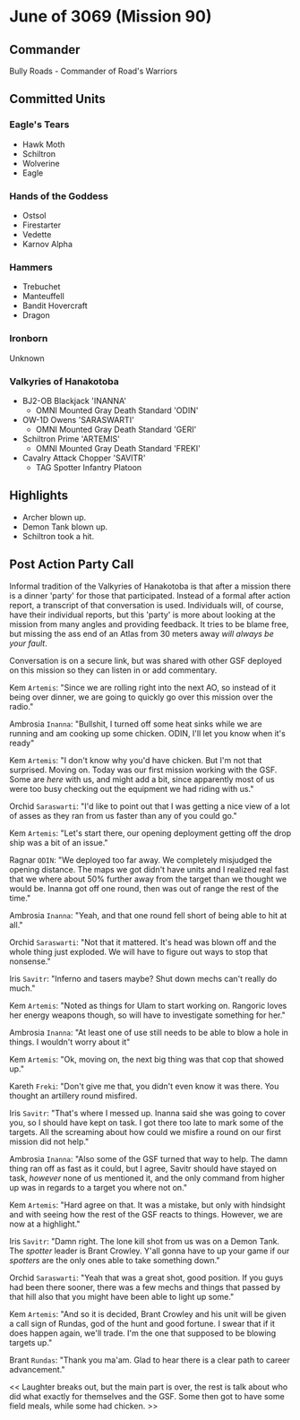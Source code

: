 # June of 3069 (Mission 90)

## Commander

Bully Roads - Commander of Road's Warriors

## Committed Units

### Eagle's Tears

- Hawk Moth
- Schiltron
- Wolverine
- Eagle

### Hands of the Goddess

- Ostsol
- Firestarter
- Vedette
- Karnov Alpha

### Hammers

- Trebuchet
- Manteuffell
- Bandit Hovercraft
- Dragon

### Ironborn

Unknown

### Valkyries of Hanakotoba

- BJ2-OB Blackjack 'INANNA'
  - OMNI Mounted Gray Death Standard 'ODIN'
- OW-1D Owens 'SARASWARTI'
  - OMNI Mounted Gray Death Standard 'GERI'
- Schiltron Prime 'ARTEMIS'
  - OMNI Mounted Gray Death Standard 'FREKI'
- Cavalry Attack Chopper 'SAVITR'
  - TAG Spotter Infantry Platoon

## Highlights

- Archer blown up.
- Demon Tank blown up.
- Schiltron took a hit.

## Post Action Party Call

Informal tradition of the Valkyries of Hanakotoba is that after a mission there is a dinner 'party' for those that participated. Instead of a formal after action report, a transcript of that conversation is used. Individuals will, of course, have their individual reports, but this 'party' is more about looking at the mission from many angles and providing feedback. It tries to be blame free, but missing the ass end of an Atlas from 30 meters away _will always be your fault_.

Conversation is on a secure link, but was shared with other GSF deployed on this mission so they can listen in or add commentary.

Kem `Artemis`: "Since we are rolling right into the next AO, so instead of it being over dinner, we are going to quickly go over this mission over the radio."

Ambrosia `Inanna`: "Bullshit, I turned off some heat sinks while we are running and am cooking up some chicken. ODIN, I'll let you know when it's ready"

Kem `Artemis`: "I don't know why you'd have chicken. But I'm not that surprised. Moving on. Today was our first mission working with the GSF. Some are _here_ with us, and might add a bit, since apparently most of us were too busy checking out the equipment we had riding with us."

Orchid `Saraswarti`: "I'd like to point out that I was getting a nice view of a lot of asses as they ran from us faster than any of you could go."

Kem `Artemis`: "Let's start there, our opening deployment getting off the drop ship was a bit of an issue."

Ragnar `ODIN`: "We deployed too far away. We completely misjudged the opening distance. The maps we got didn't have units and I realized real fast that we where about 50% further away from the target than we thought we would be. Inanna got off one round, then was out of range the rest of the time."

Ambrosia `Inanna`: "Yeah, and that one round fell short of being able to hit at all."

Orchid `Saraswarti`: "Not that it mattered. It's head was blown off and the whole thing just exploded. We will have to figure out ways to stop that nonsense."

Iris `Savitr`: "Inferno and tasers maybe? Shut down mechs can't really do much."

Kem `Artemis`: "Noted as things for Ulam to start working on. Rangoric loves her energy weapons though, so will have to investigate something for her."

Ambrosia `Inanna`: "At least one of use still needs to be able to blow a hole in things. I wouldn't worry about it"

Kem `Artemis`: "Ok, moving on, the next big thing was that cop that showed up."

Kareth `Freki`: "Don't give me that, you didn't even know it was there. You thought an artillery round misfired.

Iris `Savitr`: "That's where I messed up. Inanna said she was going to cover you, so I should have kept on task. I got there too late to mark some of the targets. All the screaming about how could we misfire a round on our first mission did not help."

Ambrosia `Inanna`: "Also some of the GSF turned that way to help. The damn thing ran off as fast as it could, but I agree, Savitr should have stayed on task, _however_ none of us mentioned it, and the only command from higher up was in regards to a target you where not on."

Kem `Artemis`: "Hard agree on that. It was a mistake, but only with hindsight and with seeing how the rest of the GSF reacts to things. However, we are now at a highlight."

Iris `Savitr`: "Damn right. The lone kill shot from us was on a Demon Tank. The _spotter_ leader is Brant Crowley. Y'all gonna have to up your game if our _spotters_ are the only ones able to take something down."

Orchid `Saraswarti`: "Yeah that was a great shot, good position. If you guys had been there sooner, there was a few mechs and things that passed by that hill also that you might have been able to light up some."

Kem `Artemis`: "And so it is decided, Brant Crowley and his unit will be given a call sign of Rundas, god of the hunt and good fortune. I swear that if it does happen again, we'll trade. I'm the one that supposed to be blowing targets up."

Brant `Rundas`: "Thank you ma'am. Glad to hear there is a clear path to career advancement."

<< Laughter breaks out, but the main part is over, the rest is talk about who did what exactly for themselves and the GSF. Some then got to have some field meals, while some had chicken. >>
